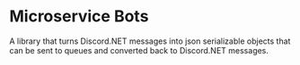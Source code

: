 # Microservice Bots
A library that turns Discord.NET messages into json serializable objects that can be sent to queues and converted back to Discord.NET messages. 
